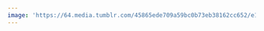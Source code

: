 ```yaml
---
image: 'https://64.media.tumblr.com/45865ede709a59bc0b73eb38162cc652/e1f99925c1bd3aa8-64/s640x960/82eb3700df1cd2022a3f4bfe6d740e58d9ae737c.jpg'
---
```

